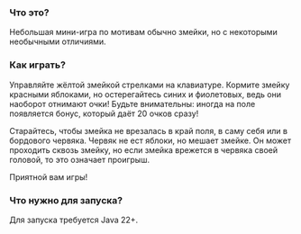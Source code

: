 ### Что это?

Небольшая мини-игра по мотивам обычно змейки, но
с некоторыми необычными отличиями.

### Как играть?

Управляйте жёлтой змейкой стрелками на клавиатуре.
Кормите змейку красными яблоками,
но остерегайтесь синих и фиолетовых, ведь они наоборот отнимают очки!
Будьте внимательны: иногда на поле появляется бонус, который даёт
20 очков сразу!

Старайтесь, чтобы змейка не врезалась в край поля,
в саму себя или в бордового червяка.
Червяк не ест яблоки, но мешает змейке. Он может проходить сквозь
змейку, но если змейка врежется в червяка своей головой, то это означает проигрыш.
            
Приятной вам игры!

### Что нужно для запуска?

Для запуска требуется Java 22+.